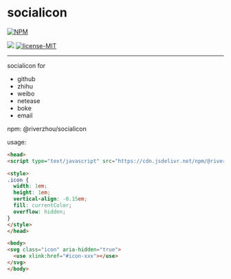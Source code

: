 # socialicon

[![NPM](https://nodei.co/npm/@riverzhou/socialicon.png)](https://npmjs.org/package/@riverzhou/socialicon)

[![](https://img.shields.io/badge/version-v1.0.0-yellow.svg)](#) [![license-MIT](https://img.shields.io/badge/license-MIT-green.svg)](#)
  
---

socialicon for 
- github 
- zhihu 
- weibo 
- netease 
- boke
- email 

npm:
@riverzhou/socialicon

usage:
```html
<head>
<script type="text/javascript" src="https://cdn.jsdelivr.net/npm/@riverzhou/socialicon/iconfont.min.js" async ></script>

<style>
.icon {
  width: 1em;
  height: 1em;
  vertical-align: -0.15em;
  fill: currentColor;
  overflow: hidden;
}
</style>
</head>

<body>
<svg class="icon" aria-hidden="true">
  <use xlink:href="#icon-xxx"></use>
</svg>
</body>
```
